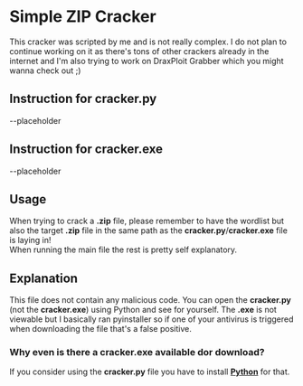 # Simple ZIP Cracker
  
This cracker was scripted by me and is not really complex. I do not plan to continue working on it as there's tons of other crackers already in the internet and I'm also trying to work on DraxPloit Grabber which you might wanna check out ;)  

## Instruction for cracker.py
--placeholder
## Instruction for cracker.exe
--placeholder
## Usage

When trying to crack a **.zip** file, please remember to have the wordlist but also the target **.zip** file in the same path as the **cracker.py**/**cracker.exe** file is laying in!  
When running the main file the rest is pretty self explanatory.

## Explanation
This file does not contain any malicious code. You can open the **cracker.py** (not the **cracker.exe**) using Python and see for yourself. The **.exe** is not viewable but I basically ran pyinstaller so if one of your antivirus is triggered when downloading the file that's a false positive.

### Why even is there a cracker.exe available dor download?
If you consider using the **cracker.py** file you have to install [**Python**](https://www.python.org) for that. 
